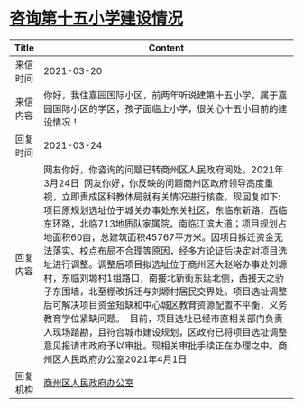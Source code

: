 # <a href="http://www.shangluo.gov.cn/zmhd/ldxxxx.jsp?urltype=leadermail.LeaderMailContentUrl&wbtreeid=1112&leadermailid=7046">咨询第十五小学建设情况</a>
| Title |                                                                                                                                                                                                       Content                                                                                                                                                                                                        |
|:-----:|----------------------------------------------------------------------------------------------------------------------------------------------------------------------------------------------------------------------------------------------------------------------------------------------------------------------------------------------------------------------------------------------------------------------|
| 来信时间  | 2021-03-20                                                                                                                                                                                                                                                                                                                                                                                                           |
| 来信内容  | 你好，我住嘉园国际小区，前两年听说建第十五小学，属于嘉园国际小区的学区，孩子面临上小学，很关心十五小目前的建设情况！                                                                                                                                                                                                                                                                                                                                                           |
| 回复时间  | 2021-03-24                                                                                                                                                                                                                                                                                                                                                                                                           |
| 回复内容  | 网友你好，你咨询的问题已转商州区人民政府阅处。2021年3月24日  网友你好，你反映的问题商州区政府领导高度重视，立即责成区科教体局就有关情况进行核查，现回复如下:  项目原规划选址位于城关办事处东关社区，东临东新路，西临东环路，北临713地质队家属院，南临江滨大道；项目规划占地面积60亩，总建筑面积45767平方米。因项目拆迁资金无法落实、校点布局不合理等原因，经多方论证后决定对项目选址进行调整。调整后项目拟选址位于商州区大赵峪办事处刘塬村，东临刘塬村1组路口，南接北新街东延北侧，西接天之骄子东围墙，北至棚改拆迁与刘塬村居民交界处。项目选址调整后可解决项目资金短缺和中心城区教育资源配置不平衡，义务教育学位紧缺问题。  目前，项目选址已经市直相关部门负责人现场踏勘，且符合城市建设规划，区政府已将项目选址调整意见报请市政府予以审批。现相关审批手续正在办理之中。商州区人民政府办公室2021年4月1日 |
| 回复机构  | <a href="../../categories/agencies/商州区人民政府办公室.md">商州区人民政府办公室</a>                                                                                                                                                                                                                                                                                                                                                     |